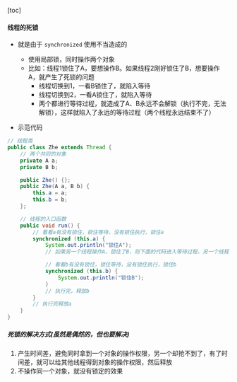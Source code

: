 <script src='/笔记/see/index.js'></script>
[toc]


#### 线程的死锁
- 就是由于 `synchronized` 使用不当造成的
  - 使用局部锁，同时操作两个对象
  - 比如：线程1锁住了A，要想操作B。如果线程2刚好锁住了B，想要操作A，就产生了死锁的问题
    - 线程切换到1，一看B锁住了，就陷入等待
    - 线程切换到2，一看A锁住了，就陷入等待
    - 两个都进行等待过程，就造成了A、B永远不会解锁（执行不完，无法解锁），这样就陷入了永远的等待过程（两个线程永远结束不了）

- 示范代码
```java
// 线程类
public class Zhe extends Thread {
    // 两个共同的对象
    private A a;
    private B b;

    public Zhe() {};
    public Zhe(A a, B b) {
        this.a = a;
        this.b = b;
    };

    // 线程的入口函数
    public void run() {
        // 看看a有没有锁住，锁住等待，没有锁住执行，锁住a
        synchronized (this.a) {
            System.out.println("锁住A");
            // 如果另一个线程操作A，锁住了B，则下面的代码进入等待过程，另一个线程也进入等待过程，就产生了死锁现象

            // 看看b有没有锁住，锁住等待，没有锁住执行，锁住b
            synchronized (this.b) {
                System.out.println("锁住B");
            }
            // 执行完，释放b
        }
        // 执行完释放a
    }
}

```


##### 死锁的解决方式(虽然是偶然的，但也要解决)
1. 产生时间差，避免同时拿到一个对象的操作权限，另一个却抢不到了，有了时间差，就可以给其他线程得到对象的操作权限，然后释放
2. 不操作同一个对象，就没有锁定的效果



